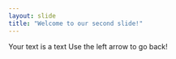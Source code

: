 ```yaml
---
layout: slide
title: "Welcome to our second slide!"
---
```

Your text is a text
Use the left arrow to go back!
